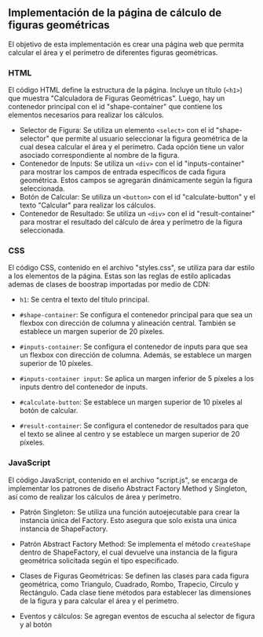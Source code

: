 
## Implementación de la página de cálculo de figuras geométricas

El objetivo de esta implementación es crear una página web que permita calcular el área y el perímetro de diferentes figuras geométricas.

### HTML

El código HTML define la estructura de la página. Incluye un título (`<h1>`) que muestra "Calculadora de Figuras Geométricas". Luego, hay un contenedor principal con el id "shape-container" que contiene los elementos necesarios para realizar los cálculos.

-   Selector de Figura: Se utiliza un elemento `<select>` con el id "shape-selector" que permite al usuario seleccionar la figura geométrica de la cual desea calcular el área y el perímetro. Cada opción tiene un valor asociado correspondiente al nombre de la figura.
-   Contenedor de Inputs: Se utiliza un `<div>` con el id "inputs-container" para mostrar los campos de entrada específicos de cada figura geométrica. Estos campos se agregarán dinámicamente según la figura seleccionada.
-   Botón de Calcular: Se utiliza un `<button>` con el id "calculate-button" y el texto "Calcular" para realizar los cálculos.
-   Contenedor de Resultado: Se utiliza un `<div>` con el id "result-container" para mostrar el resultado del cálculo de área y perímetro de la figura seleccionada.

### CSS

El código CSS, contenido en el archivo "styles.css", se utiliza para dar estilo a los elementos de la página. Estas son las reglas de estilo aplicadas ademas de clases de boostrap importadas por medio de CDN:

-   `h1`: Se centra el texto del título principal.
    
-   `#shape-container`: Se configura el contenedor principal para que sea un flexbox con dirección de columna y alineación central. También se establece un margen superior de 20 píxeles.
    
-   `#inputs-container`: Se configura el contenedor de inputs para que sea un flexbox con dirección de columna. Además, se establece un margen superior de 10 píxeles.
    
-   `#inputs-container input`: Se aplica un margen inferior de 5 píxeles a los inputs dentro del contenedor de inputs.
    
-   `#calculate-button`: Se establece un margen superior de 10 píxeles al botón de calcular.
    
-   `#result-container`: Se configura el contenedor de resultados para que el texto se alinee al centro y se establece un margen superior de 20 píxeles.
    

### JavaScript

El código JavaScript, contenido en el archivo "script.js", se encarga de implementar los patrones de diseño Abstract Factory Method y Singleton, así como de realizar los cálculos de área y perímetro.

-   Patrón Singleton: Se utiliza una función autoejecutable para crear la instancia única del Factory. Esto asegura que solo exista una única instancia de ShapeFactory.
    
-   Patrón Abstract Factory Method: Se implementa el método `createShape` dentro de ShapeFactory, el cual devuelve una instancia de la figura geométrica solicitada según el tipo especificado.
    
-   Clases de Figuras Geométricas: Se definen las clases para cada figura geométrica, como Triangulo, Cuadrado, Rombo, Trapecio, Círculo y Rectángulo. Cada clase tiene métodos para establecer las dimensiones de la figura y para calcular el área y el perímetro.
    
-   Eventos y cálculos: Se agregan eventos de escucha al selector de figura y al botón
